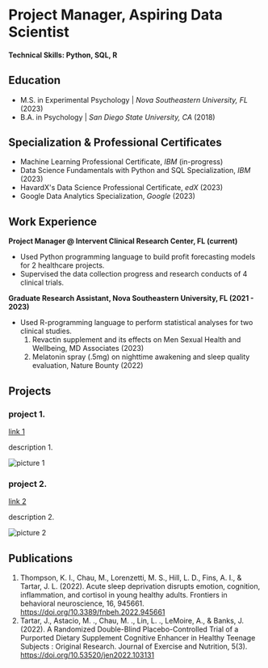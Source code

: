 # Project Manager, Aspiring Data Scientist

#### Technical Skills: Python, SQL, R

## Education       		
- M.S. in Experimental Psychology	| _Nova Southeastern University, FL_ (2023)	 			        		
- B.A. in Psychology | _San Diego State University, CA_ (2018)

## Specialization & Professional Certificates       	
- Machine Learning Professional Certificate, _IBM_ (in-progress)
- Data Science Fundamentals with Python and SQL Specialization, _IBM_ (2023)
- HavardX's Data Science Professional Certificate, _edX_ (2023)
- Google Data Analytics Specialization, _Google_ (2023) 

## Work Experience
**Project Manager @ Intervent Clinical Research Center, FL (current)**
- Used Python programming language to build profit forecasting models for 2 healthcare projects. 
- Supervised the data collection progress and research conducts of 4 clinical trials. 

**Graduate Research Assistant, Nova Southeastern University, FL (2021 - 2023)**
- Used R-programming language to perform statistical analyses for two clinical studies.
  1. Revactin supplement and its effects on Men Sexual Health and Wellbeing, MD Associates (2023)
  2. Melatonin spray (.5mg) on nighttime awakening and sleep quality evaluation, Nature Bounty (2022)



## Projects
### project 1.
[link 1](https://www.mdpi.com/1424-8220/22/8/3048)

description 1. 

![picture 1](/assets/img/eeg_band_discovery.jpeg)

### project 2.
[link 2](https://www.mdpi.com/1424-8220/22/8/3048)

description 2. 

![picture 2](/assets/img/eeg_band_discovery.jpeg)

## Publications
1. Thompson, K. I., Chau, M., Lorenzetti, M. S., Hill, L. D., Fins, A. I., & Tartar, J. L. (2022). Acute sleep deprivation disrupts emotion, cognition, inflammation, and cortisol in young healthy adults. Frontiers in behavioral neuroscience, 16, 945661. https://doi.org/10.3389/fnbeh.2022.945661
2. Tartar, J., Astacio, M. ., Chau, M. ., Lin, L. ., LeMoire, A., & Banks, J. (2022). A Randomized Double-Blind Placebo-Controlled Trial of a Purported Dietary Supplement Cognitive Enhancer in Healthy Teenage Subjects : Original Research. Journal of Exercise and Nutrition, 5(3). https://doi.org/10.53520/jen2022.103131
